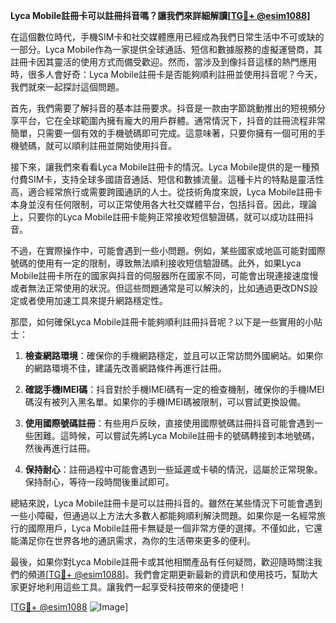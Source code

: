 **Lyca Mobile註冊卡可以註冊抖音嗎？讓我們來詳細解讀[[TG💪+ @esim1088](https://t.me/s/esim1088)]**

在這個數位時代，手機SIM卡和社交媒體應用已經成為我們日常生活中不可或缺的一部分。Lyca Mobile作為一家提供全球通話、短信和數據服務的虛擬運營商，其註冊卡因其靈活的使用方式而備受歡迎。然而，當涉及到像抖音這樣的熱門應用時，很多人會好奇：Lyca Mobile註冊卡是否能夠順利註冊並使用抖音呢？今天，我們就來一起探討這個問題。

首先，我們需要了解抖音的基本註冊要求。抖音是一款由字節跳動推出的短視頻分享平台，它在全球範圍內擁有龐大的用戶群體。通常情況下，抖音的註冊流程非常簡單，只需要一個有效的手機號碼即可完成。這意味著，只要你擁有一個可用的手機號碼，就可以順利註冊並開始使用抖音。

接下來，讓我們來看看Lyca Mobile註冊卡的情況。Lyca Mobile提供的是一種預付費SIM卡，支持全球多國語音通話、短信和數據流量。這種卡片的特點是靈活性高，適合經常旅行或需要跨國通訊的人士。從技術角度來說，Lyca Mobile註冊卡本身並沒有任何限制，可以正常使用各大社交媒體平台，包括抖音。因此，理論上，只要你的Lyca Mobile註冊卡能夠正常接收短信驗證碼，就可以成功註冊抖音。

不過，在實際操作中，可能會遇到一些小問題。例如，某些國家或地區可能對國際號碼的使用有一定的限制，導致無法順利接收短信驗證碼。此外，如果Lyca Mobile註冊卡所在的國家與抖音的伺服器所在國家不同，可能會出現連接速度慢或者無法正常使用的狀況。但這些問題通常是可以解決的，比如通過更改DNS設定或者使用加速工具來提升網路穩定性。

那麼，如何確保Lyca Mobile註冊卡能夠順利註冊抖音呢？以下是一些實用的小貼士：

1. **檢查網路環境**：確保你的手機網路穩定，並且可以正常訪問外國網站。如果你的網路環境不佳，建議先改善網路條件再進行註冊。
   
2. **確認手機IMEI碼**：抖音對於手機IMEI碼有一定的檢查機制，確保你的手機IMEI碼沒有被列入黑名單。如果你的手機IMEI碼被限制，可以嘗試更換設備。

3. **使用國際號碼註冊**：有些用戶反映，直接使用國際號碼註冊抖音可能會遇到一些困難。這時候，可以嘗試先將Lyca Mobile註冊卡的號碼轉接到本地號碼，然後再進行註冊。

4. **保持耐心**：註冊過程中可能會遇到一些延遲或卡頓的情況，這屬於正常現象。保持耐心，等待一段時間後重試即可。

總結來說，Lyca Mobile註冊卡是可以註冊抖音的。雖然在某些情況下可能會遇到一些小障礙，但通過以上方法大多數人都能夠順利解決問題。如果你是一名經常旅行的國際用戶，Lyca Mobile註冊卡無疑是一個非常方便的選擇。不僅如此，它還能滿足你在世界各地的通訊需求，為你的生活帶來更多的便利。

最後，如果你對Lyca Mobile註冊卡或其他相關產品有任何疑問，歡迎隨時關注我們的頻道[[TG💪+ @esim1088](https://t.me/s/esim1088)]。我們會定期更新最新的資訊和使用技巧，幫助大家更好地利用這些工具。讓我們一起享受科技帶來的便捷吧！

[[TG💪+ @esim1088](https://t.me/s/esim1088) ![Image](https://i.postimg.cc/4NQfJmqS/Snipaste-2025-05-13-00-14-12.png)]